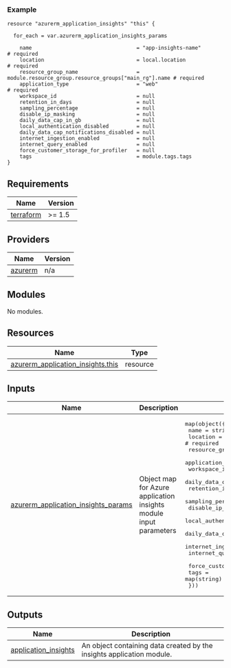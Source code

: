 [//]: # (BEGIN_TF_DOCS)

### Example

```hcl
resource "azurerm_application_insights" "this" {

  for_each = var.azurerm_application_insights_params

    name                                  = "app-insights-name"                                   # required
    location                              = local.location                                        # required
    resource_group_name                   = module.resource_group.resource_groups["main_rg"].name # required
    application_type                      = "web"                                                 # required
    workspace_id                          = null
    retention_in_days                     = null
    sampling_percentage                   = null
    disable_ip_masking                    = null
    daily_data_cap_in_gb                  = null
    local_authentication_disabled         = null
    daily_data_cap_notifications_disabled = null
    internet_ingestion_enabled            = null
    internet_query_enabled                = null
    force_customer_storage_for_profiler   = null
    tags                                  = module.tags.tags
}

```

## Requirements

| Name                                                                      | Version |
|---------------------------------------------------------------------------|---------|
| <a name="requirement_terraform"></a> [terraform](#requirement\_terraform) | >= 1.5  |

## Providers

| Name                                                          | Version |
|---------------------------------------------------------------|---------|
| <a name="provider_azurerm"></a> [azurerm](#provider\_azurerm) | n/a     |

## Modules

No modules.

## Resources

| Name                                                                                                                              | Type     |
|-----------------------------------------------------------------------------------------------------------------------------------|----------|
| [azurerm_application_insights.this](https://registry.terraform.io/providers/hashicorp/azurerm/latest/docs/resources/application_insights) | resource |

## Inputs

| Name                                                                                                                                    | Description | Type                                                                                                                                                                                                                                                                                                                                                                                                                                                             | Default | Required |
|-----------------------------------------------------------------------------------------------------------------------------------------|-------------|------------------------------------------------------------------------------------------------------------------------------------------------------------------------------------------------------------------------------------------------------------------------------------------------------------------------------------------------------------------------------------------------------------------------------------------------------------------|---------|:--------:|
| <a name="input_azurerm_application_insights_params"></a> [azurerm\_application\_insights\_params](#input\_azurerm\_application\_insights\_params) | Object map for Azure application insights module input parameters         | <pre>map(object({<br>    name                                  = string      # required<br>    location                              = string      # required<br>    resource_group_name                   = string      # required<br>    application_type                      = string      # required<br>    workspace_id                          = string      <br>    daily_data_cap_in_gb                  = number      <br>    retention_in_days                     = number      <br>    sampling_percentage                   = number      <br>    disable_ip_masking                    = bool        <br>    local_authentication_disabled         = bool        <br>    daily_data_cap_notifications_disabled = bool        <br>    internet_ingestion_enabled            = bool        <br>    internet_query_enabled                = bool        <br>    force_customer_storage_for_profiler   = bool        <br>    tags                                  = map(string)<br>  }))</pre> | n/a     |   yes    |


## Outputs

|Name                                                                                                      | Description |
|-----------------------------------------------------------------------------------------------------------|-------------|
| <a name="output_application_insights"></a> [application\_insights](#output\_application\_insights) | An object containing data created by the insights application module.|

[//]: # (END_TF_DOCS)
